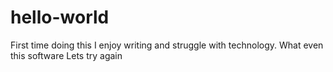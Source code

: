 # hello-world
First time doing this
I enjoy writing and struggle with technology.
What even this software
Lets try again
